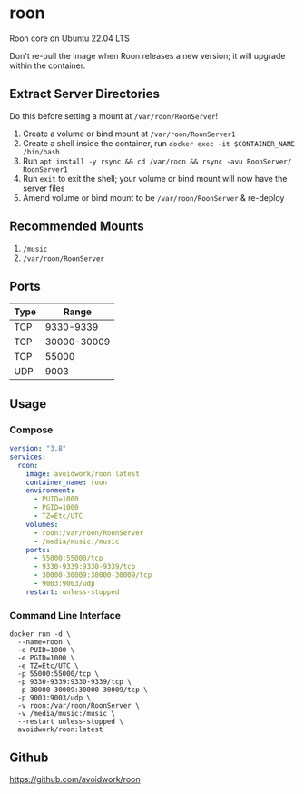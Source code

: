 # roon
Roon core on Ubuntu 22.04 LTS

Don't re-pull the image when Roon releases a new version; it will upgrade within the container.

## Extract Server Directories

Do this before setting a mount at `/var/roon/RoonServer`!

1. Create a volume or bind mount at `/var/roon/RoonServer1`
1. Create a shell inside the container, run `docker exec -it $CONTAINER_NAME /bin/bash`
1. Run `apt install -y rsync && cd /var/roon && rsync -avu RoonServer/ RoonServer1`
1. Run `exit` to exit the shell; your volume or bind mount will now have the server files
1. Amend volume or bind mount to be `/var/roon/RoonServer` & re-deploy 

## Recommended Mounts

1. `/music`
1. `/var/roon/RoonServer`

## Ports

| Type | Range |
|---|---|
| TCP | 9330-9339 |
| TCP | 30000-30009 |
| TCP | 55000 |
| UDP | 9003 |

## Usage

### Compose

```yaml
version: "3.8"
services:
  roon:
    image: avoidwork/roon:latest
    container_name: roon
    environment:
      - PUID=1000
      - PGID=1000
      - TZ=Etc/UTC
    volumes:
      - roon:/var/roon/RoonServer
      - /media/music:/music
    ports:
      - 55000:55000/tcp
      - 9330-9339:9330-9339/tcp
      - 30000-30009:30000-30009/tcp
      - 9003:9003/udp
    restart: unless-stopped
```

### Command Line Interface

```console
docker run -d \
  --name=roon \
  -e PUID=1000 \
  -e PGID=1000 \
  -e TZ=Etc/UTC \
  -p 55000:55000/tcp \
  -p 9330-9339:9330-9339/tcp \
  -p 30000-30009:30000-30009/tcp \
  -p 9003:9003/udp \
  -v roon:/var/roon/RoonServer \
  -v /media/music:/music \
  --restart unless-stopped \
  avoidwork/roon:latest
```

## Github

https://github.com/avoidwork/roon
